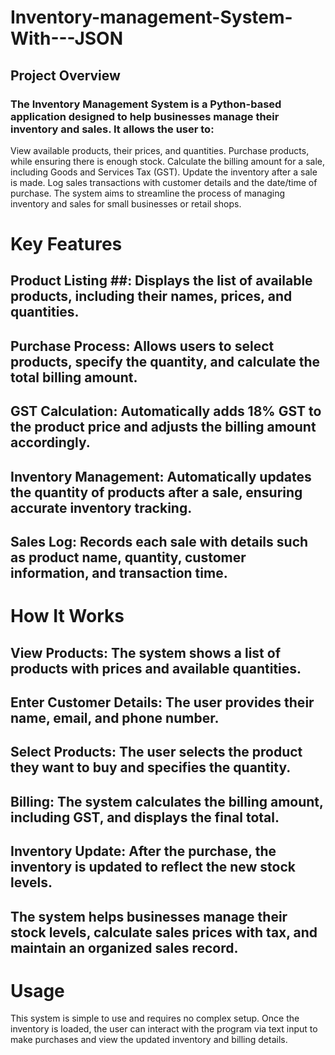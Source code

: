 # Inventory-management-System-With---JSON
## Project Overview
### The Inventory Management System is a Python-based application designed to help businesses manage their inventory and sales. It allows the user to:

View available products, their prices, and quantities.
Purchase products, while ensuring there is enough stock.
Calculate the billing amount for a sale, including Goods and Services Tax (GST).
Update the inventory after a sale is made.
Log sales transactions with customer details and the date/time of purchase.
The system aims to streamline the process of managing inventory and sales for small businesses or retail shops.

# Key Features
## Product Listing ##: Displays the list of available products, including their names, prices, and quantities.
## Purchase Process: Allows users to select products, specify the quantity, and calculate the total billing amount.
## GST Calculation: Automatically adds 18% GST to the product price and adjusts the billing amount accordingly.
## Inventory Management: Automatically updates the quantity of products after a sale, ensuring accurate inventory tracking.
## Sales Log: Records each sale with details such as product name, quantity, customer information, and transaction time.
# How It Works
## View Products: The system shows a list of products with prices and available quantities.
## Enter Customer Details: The user provides their name, email, and phone number.
## Select Products: The user selects the product they want to buy and specifies the quantity.
## Billing: The system calculates the billing amount, including GST, and displays the final total.
## Inventory Update: After the purchase, the inventory is updated to reflect the new stock levels.
## The system helps businesses manage their stock levels, calculate sales prices with tax, and maintain an organized sales record.

# Usage
This system is simple to use and requires no complex setup. Once the inventory is loaded, the user can interact with the program via text input to make purchases and view the updated inventory and billing details.

